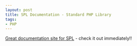 ```yaml
---
layout: post
title: SPL Documentation - Standard PHP Library
tags:
- PHP
---
```

[Great documentation site for SPL](http://www.php.net/~helly/php/ext/spl/) - check it out immediately!!

